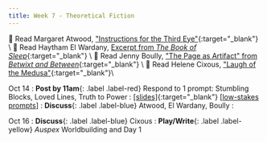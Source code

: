```yaml
---
title: Week 7 - Theoretical Fiction
---
```


📖 Read Margaret Atwood, ["Instructions for the Third Eye"](/assets/pdfs/atwood_instructions_for_third_eye.pdf){:target="_blank"} \\
📖 Read Haytham El Wardany, [Excerpt from *The Book of Sleep*](#){:target="_blank"} \\
📖 Read Jenny Boully, ["The Page as Artifact" from *Betwixt and Between*](/assets/pdfs/boully_page_as_artifact.pdf){:target="_blank"} \\
📖 Read Helene Cixous, ["Laugh of the Medusa"](/assets/pdfs/cixous_laugh_of_medusa.pdf){:target="_blank"}\\

Oct 14
: **Post by 11am**{: .label .label-red} Respond to 1 prompt: Stumbling Blocks, Loved Lines, Truth to Power
  : [[slides]](#){:target="_blank"}  [[low-stakes prompts](/prompts.md)]
: **Discuss**{: .label .label-blue} Atwood, El Wardany, Boully
  : &nbsp;
  
Oct 16
: **Discuss**{: .label .label-blue} Cixous
: **Play/Write**{: .label .label-yellow} *Auspex* Worldbuilding and Day 1